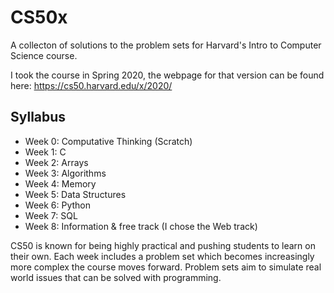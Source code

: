# CS50x
A collecton of solutions to the problem sets for Harvard's Intro to Computer Science course. 

I took the course in Spring 2020, the webpage for that version can be found here:
https://cs50.harvard.edu/x/2020/

## Syllabus
- Week 0: Computative Thinking (Scratch)
- Week 1: C
- Week 2: Arrays
- Week 3: Algorithms
- Week 4: Memory
- Week 5: Data Structures
- Week 6: Python
- Week 7: SQL
- Week 8: Information & free track (I chose the Web track)

CS50 is known for being highly practical and pushing students to learn on their own. Each week includes a problem set which becomes increasingly more complex the course moves forward. Problem sets aim to simulate real world issues that can be solved with programming.
